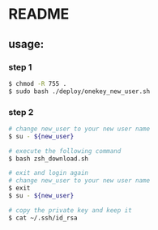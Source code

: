 # README

## usage:

### step 1

```bash
$ chmod -R 755 .
$ sudo bash ./deploy/onekey_new_user.sh
```

### step 2
```bash
# change new_user to your new user name
$ su - ${new_user}

# execute the following command
$ bash zsh_download.sh

# exit and login again
# change new_user to your new user name
$ exit
$ su - ${new_user}

# copy the private key and keep it
$ cat ~/.ssh/id_rsa
```
